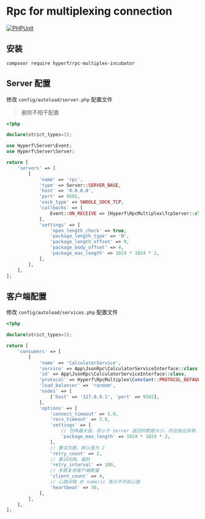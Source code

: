 # Rpc for multiplexing connection

[![PHPUnit](https://github.com/hyperf/rpc-multiplex-incubator/actions/workflows/test.yml/badge.svg)](https://github.com/hyperf/rpc-multiplex-incubator/actions/workflows/test.yml)

## 安装

```
composer require hyperf/rpc-multiplex-incubator
```

## Server 配置

修改 `config/autoload/server.php` 配置文件

> 删除不相干配置

```php
<?php

declare(strict_types=1);

use Hyperf\Server\Event;
use Hyperf\Server\Server;

return [
    'servers' => [
        [
            'name' => 'rpc',
            'type' => Server::SERVER_BASE,
            'host' => '0.0.0.0',
            'port' => 9502,
            'sock_type' => SWOOLE_SOCK_TCP,
            'callbacks' => [
                Event::ON_RECEIVE => [Hyperf\RpcMultiplex\TcpServer::class, 'onReceive'],
            ],
            'settings' => [
                'open_length_check' => true,
                'package_length_type' => 'N',
                'package_length_offset' => 0,
                'package_body_offset' => 4,
                'package_max_length' => 1024 * 1024 * 2,
            ],
        ],
    ],
];

```

## 客户端配置

修改 `config/autoload/services.php` 配置文件

```php
<?php

declare(strict_types=1);

return [
    'consumers' => [
        [
            'name' => 'CalculatorService',
            'service' => App\JsonRpc\CalculatorServiceInterface::class,
            'id' => App\JsonRpc\CalculatorServiceInterface::class,
            'protocol' => Hyperf\RpcMultiplex\Constant::PROTOCOL_DEFAULT,
            'load_balancer' => 'random',
            'nodes' => [
                ['host' => '127.0.0.1', 'port' => 9502],
            ],
            'options' => [
                'connect_timeout' => 5.0,
                'recv_timeout' => 5.0,
                'settings' => [
                    // 包体最大值，若小于 Server 返回的数据大小，则会抛出异常，故尽量控制包体大小
                    'package_max_length' => 1024 * 1024 * 2,
                ],
                // 重试次数，默认值为 2
                'retry_count' => 2,
                // 重试间隔，毫秒
                'retry_interval' => 100,
                // 多路复用客户端数量
                'client_count' => 4,
                // 心跳间隔 非 numeric 表示不开启心跳
                'heartbeat' => 30,
            ],
        ],
    ],
];

```



